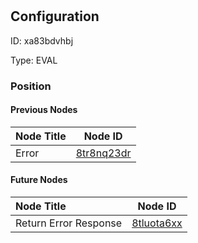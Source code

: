 # <nil>
## Configuration
ID:  xa83bdvhbj

Type: EVAL 








### Position

#### Previous Nodes
| Node Title | Node ID |
| :------------- | ------------ |
| Error | [8tr8nq23dr](./8tr8nq23dr.md) | 
 
 #### Future Nodes
| Node Title | Node ID |
| :------------- | ------------ |
| Return Error Response |[8tluota6xx](./8tluota6xx.md) | 